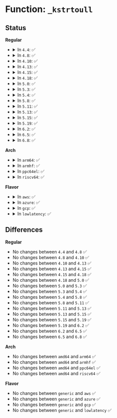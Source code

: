 # Function: <code>_kstrtoull</code>

## Status
<b>Regular</b>
<ul>
<li>
<details>
<summary>In <code>4.4</code>: ✅</summary>

```c
int _kstrtoull(const char *s, unsigned int base, long long unsigned int *res);
```

**Collision:** Unique Static

**Inline:** No

**Transformation:** False

**Instances:**

```
In lib/kstrtox.c (ffffffff81401d40)
Location: lib/kstrtox.c:86
Inline: False
Direct callers:
  - lib/kstrtox.c:_kstrtoul
  - lib/kstrtox.c:kstrtouint
  - lib/kstrtox.c:kstrtou16
  - lib/kstrtox.c:kstrtou8
  - lib/kstrtox.c:kstrtoul_from_user
```
**Symbols:**

```
ffffffff81401d40-ffffffff81401dcc: _kstrtoull (STB_LOCAL)
```
</details>
</li>
<li>
<details>
<summary>In <code>4.8</code>: ✅</summary>

```c
int _kstrtoull(const char *s, unsigned int base, long long unsigned int *res);
```

**Collision:** Unique Static

**Inline:** No

**Transformation:** False

**Instances:**

```
In lib/kstrtox.c (ffffffff814497f0)
Location: lib/kstrtox.c:86
Inline: False
Direct callers:
  - lib/kstrtox.c:kstrtoul_from_user
  - lib/kstrtox.c:kstrtoull_from_user
  - lib/kstrtox.c:kstrtou8
  - lib/kstrtox.c:kstrtou16
  - lib/kstrtox.c:kstrtouint
  - lib/kstrtox.c:_kstrtoul
```
**Symbols:**

```
ffffffff814497f0-ffffffff8144987c: _kstrtoull (STB_LOCAL)
```
</details>
</li>
<li>
<details>
<summary>In <code>4.10</code>: ✅</summary>

```c
int _kstrtoull(const char *s, unsigned int base, long long unsigned int *res);
```

**Collision:** Unique Static

**Inline:** No

**Transformation:** False

**Instances:**

```
In lib/kstrtox.c (ffffffff814681b0)
Location: lib/kstrtox.c:82
Inline: False
Direct callers:
  - lib/kstrtox.c:kstrtoul_from_user
  - lib/kstrtox.c:kstrtoull_from_user
  - lib/kstrtox.c:kstrtou8
  - lib/kstrtox.c:kstrtou16
  - lib/kstrtox.c:kstrtouint
  - lib/kstrtox.c:_kstrtoul
```
**Symbols:**

```
ffffffff814681b0-ffffffff8146823c: _kstrtoull (STB_LOCAL)
```
</details>
</li>
<li>
<details>
<summary>In <code>4.13</code>: ✅</summary>

```c
int _kstrtoull(const char *s, unsigned int base, long long unsigned int *res);
```

**Collision:** Unique Static

**Inline:** No

**Transformation:** False

**Instances:**

```
In lib/kstrtox.c (ffffffff8146d8b0)
Location: lib/kstrtox.c:84
Inline: False
Direct callers:
  - lib/kstrtox.c:kstrtoul_from_user
  - lib/kstrtox.c:kstrtoull_from_user
  - lib/kstrtox.c:kstrtou8
  - lib/kstrtox.c:kstrtou16
  - lib/kstrtox.c:kstrtouint
  - lib/kstrtox.c:_kstrtoul
```
**Symbols:**

```
ffffffff8146d8b0-ffffffff8146d93a: _kstrtoull (STB_LOCAL)
```
</details>
</li>
<li>
<details>
<summary>In <code>4.15</code>: ✅</summary>

```c
int _kstrtoull(const char *s, unsigned int base, long long unsigned int *res);
```

**Collision:** Unique Static

**Inline:** No

**Transformation:** False

**Instances:**

```
In lib/kstrtox.c (ffffffff81499be0)
Location: lib/kstrtox.c:85
Inline: False
Direct callers:
  - lib/kstrtox.c:kstrtoul_from_user
  - lib/kstrtox.c:kstrtoull_from_user
  - lib/kstrtox.c:kstrtou8
  - lib/kstrtox.c:kstrtou16
  - lib/kstrtox.c:kstrtouint
  - lib/kstrtox.c:_kstrtoul
```
**Symbols:**

```
ffffffff81499be0-ffffffff81499c6a: _kstrtoull (STB_LOCAL)
```
</details>
</li>
<li>
<details>
<summary>In <code>4.18</code>: ✅</summary>

```c
int _kstrtoull(const char *s, unsigned int base, long long unsigned int *res);
```

**Collision:** Unique Static

**Inline:** No

**Transformation:** False

**Instances:**

```
In lib/kstrtox.c (ffffffff814cee90)
Location: lib/kstrtox.c:85
Inline: False
Direct callers:
  - lib/kstrtox.c:kstrtoul_from_user
  - lib/kstrtox.c:kstrtoull_from_user
  - lib/kstrtox.c:kstrtou8
  - lib/kstrtox.c:kstrtou16
  - lib/kstrtox.c:kstrtouint
  - lib/kstrtox.c:_kstrtoul
```
**Symbols:**

```
ffffffff814cee90-ffffffff814cef1a: _kstrtoull (STB_LOCAL)
```
</details>
</li>
<li>
<details>
<summary>In <code>5.0</code>: ✅</summary>

```c
int _kstrtoull(const char *s, unsigned int base, long long unsigned int *res);
```

**Collision:** Unique Static

**Inline:** No

**Transformation:** False

**Instances:**

```
In lib/kstrtox.c (ffffffff814e37a0)
Location: lib/kstrtox.c:85
Inline: False
Direct callers:
  - lib/kstrtox.c:kstrtoul_from_user
  - lib/kstrtox.c:kstrtoull_from_user
  - lib/kstrtox.c:kstrtou8
  - lib/kstrtox.c:kstrtou16
  - lib/kstrtox.c:kstrtouint
  - lib/kstrtox.c:_kstrtoul
```
**Symbols:**

```
ffffffff814e37a0-ffffffff814e382a: _kstrtoull (STB_LOCAL)
```
</details>
</li>
<li>
<details>
<summary>In <code>5.3</code>: ✅</summary>

```c
int _kstrtoull(const char *s, unsigned int base, long long unsigned int *res);
```

**Collision:** Unique Static

**Inline:** No

**Transformation:** False

**Instances:**

```
In lib/kstrtox.c (ffffffff8150fb80)
Location: lib/kstrtox.c:85
Inline: False
Direct callers:
  - lib/kstrtox.c:kstrtoul_from_user
  - lib/kstrtox.c:kstrtoull_from_user
  - lib/kstrtox.c:kstrtou8
  - lib/kstrtox.c:kstrtou16
  - lib/kstrtox.c:kstrtouint
  - lib/kstrtox.c:_kstrtoul
```
**Symbols:**

```
ffffffff8150fb80-ffffffff8150fc0a: _kstrtoull (STB_LOCAL)
```
</details>
</li>
<li>
<details>
<summary>In <code>5.4</code>: ✅</summary>

```c
int _kstrtoull(const char *s, unsigned int base, long long unsigned int *res);
```

**Collision:** Unique Static

**Inline:** No

**Transformation:** False

**Instances:**

```
In lib/kstrtox.c (ffffffff8152da80)
Location: lib/kstrtox.c:85
Inline: False
Direct callers:
  - lib/kstrtox.c:kstrtoul_from_user
  - lib/kstrtox.c:kstrtoull_from_user
  - lib/kstrtox.c:kstrtou8
  - lib/kstrtox.c:kstrtou16
  - lib/kstrtox.c:kstrtouint
  - lib/kstrtox.c:_kstrtoul
```
**Symbols:**

```
ffffffff8152da80-ffffffff8152db0a: _kstrtoull (STB_LOCAL)
```
</details>
</li>
<li>
<details>
<summary>In <code>5.8</code>: ✅</summary>

```c
int _kstrtoull(const char *s, unsigned int base, long long unsigned int *res);
```

**Collision:** Unique Static

**Inline:** No

**Transformation:** False

**Instances:**

```
In lib/kstrtox.c (ffffffff81591830)
Location: lib/kstrtox.c:85
Inline: False
Direct callers:
  - lib/kstrtox.c:kstrtou8_from_user
  - lib/kstrtox.c:kstrtou16_from_user
  - lib/kstrtox.c:kstrtouint_from_user
  - lib/kstrtox.c:kstrtoul_from_user
  - lib/kstrtox.c:kstrtoll_from_user
  - lib/kstrtox.c:kstrtoll_from_user
  - lib/kstrtox.c:kstrtoull_from_user
  - lib/kstrtox.c:_kstrtol
  - lib/kstrtox.c:_kstrtol
  - lib/kstrtox.c:_kstrtoul
```
**Symbols:**

```
ffffffff81591830-ffffffff815918ff: _kstrtoull (STB_LOCAL)
```
</details>
</li>
<li>
<details>
<summary>In <code>5.11</code>: ✅</summary>

```c
int _kstrtoull(const char *s, unsigned int base, long long unsigned int *res);
```

**Collision:** Unique Static

**Inline:** No

**Transformation:** False

**Instances:**

```
In lib/kstrtox.c (ffffffff815ae370)
Location: lib/kstrtox.c:85
Inline: False
Direct callers:
  - lib/kstrtox.c:kstrtou8_from_user
  - lib/kstrtox.c:kstrtou16_from_user
  - lib/kstrtox.c:kstrtouint_from_user
  - lib/kstrtox.c:kstrtoul_from_user
  - lib/kstrtox.c:kstrtoll_from_user
  - lib/kstrtox.c:kstrtoll_from_user
  - lib/kstrtox.c:kstrtoull_from_user
  - lib/kstrtox.c:_kstrtol
  - lib/kstrtox.c:_kstrtol
  - lib/kstrtox.c:_kstrtoul
```
**Symbols:**

```
ffffffff815ae370-ffffffff815ae43f: _kstrtoull (STB_LOCAL)
```
</details>
</li>
<li>
<details>
<summary>In <code>5.13</code>: ✅</summary>

```c
int _kstrtoull(const char *s, unsigned int base, long long unsigned int *res);
```

**Collision:** Unique Static

**Inline:** No

**Transformation:** False

**Instances:**

```
In lib/kstrtox.c (ffffffff815b8df0)
Location: lib/kstrtox.c:92
Inline: False
Direct callers:
  - lib/kstrtox.c:kstrtou8_from_user
  - lib/kstrtox.c:kstrtou16_from_user
  - lib/kstrtox.c:kstrtouint_from_user
  - lib/kstrtox.c:kstrtoul_from_user
  - lib/kstrtox.c:kstrtoll_from_user
  - lib/kstrtox.c:kstrtoll_from_user
  - lib/kstrtox.c:kstrtoull_from_user
  - lib/kstrtox.c:_kstrtol
  - lib/kstrtox.c:_kstrtol
  - lib/kstrtox.c:_kstrtoul
```
**Symbols:**

```
ffffffff815b8df0-ffffffff815b8f36: _kstrtoull (STB_LOCAL)
```
</details>
</li>
<li>
<details>
<summary>In <code>5.15</code>: ✅</summary>

```c
int _kstrtoull(const char *s, unsigned int base, long long unsigned int *res);
```

**Collision:** Unique Static

**Inline:** No

**Transformation:** False

**Instances:**

```
In lib/kstrtox.c (ffffffff8161f640)
Location: lib/kstrtox.c:93
Inline: False
Direct callers:
  - lib/kstrtox.c:kstrtou8_from_user
  - lib/kstrtox.c:kstrtou16_from_user
  - lib/kstrtox.c:kstrtouint_from_user
  - lib/kstrtox.c:kstrtoul_from_user
  - lib/kstrtox.c:kstrtoll_from_user
  - lib/kstrtox.c:kstrtoll_from_user
  - lib/kstrtox.c:kstrtoull_from_user
  - lib/kstrtox.c:_kstrtol
  - lib/kstrtox.c:_kstrtol
  - lib/kstrtox.c:_kstrtoul
```
**Symbols:**

```
ffffffff8161f640-ffffffff8161f786: _kstrtoull (STB_LOCAL)
```
</details>
</li>
<li>
<details>
<summary>In <code>5.19</code>: ✅</summary>

```c
int _kstrtoull(const char *s, unsigned int base, long long unsigned int *res);
```

**Collision:** Unique Static

**Inline:** No

**Transformation:** False

**Instances:**

```
In lib/kstrtox.c (ffffffff816edbf0)
Location: lib/kstrtox.c:96
Inline: False
Direct callers:
  - lib/kstrtox.c:kstrtoll
  - lib/kstrtox.c:kstrtoull
```
**Symbols:**

```
ffffffff816edbf0-ffffffff816edc8c: _kstrtoull (STB_LOCAL)
```
</details>
</li>
<li>
<details>
<summary>In <code>6.2</code>: ✅</summary>

```c
int _kstrtoull(const char *s, unsigned int base, long long unsigned int *res);
```

**Collision:** Unique Static

**Inline:** No

**Transformation:** False

**Instances:**

```
In lib/kstrtox.c (ffffffff817de650)
Location: lib/kstrtox.c:96
Inline: False
Direct callers:
  - lib/kstrtox.c:kstrtoll
  - lib/kstrtox.c:kstrtoull
```
**Symbols:**

```
ffffffff817de650-ffffffff817de6ec: _kstrtoull (STB_LOCAL)
```
</details>
</li>
<li>
<details>
<summary>In <code>6.5</code>: ✅</summary>

```c
int _kstrtoull(const char *s, unsigned int base, long long unsigned int *res);
```

**Collision:** Unique Static

**Inline:** No

**Transformation:** False

**Instances:**

```
In lib/kstrtox.c (ffffffff8181de30)
Location: lib/kstrtox.c:96
Inline: False
Direct callers:
  - lib/kstrtox.c:kstrtoll
  - lib/kstrtox.c:kstrtoull
```
**Symbols:**

```
ffffffff8181de30-ffffffff8181dec4: _kstrtoull (STB_LOCAL)
```
</details>
</li>
<li>
<details>
<summary>In <code>6.8</code>: ✅</summary>

```c
int _kstrtoull(const char *s, unsigned int base, long long unsigned int *res);
```

**Collision:** Unique Static

**Inline:** No

**Transformation:** False

**Instances:**

```
In lib/kstrtox.c (ffffffff81863ca0)
Location: lib/kstrtox.c:96
Inline: False
Direct callers:
  - lib/kstrtox.c:kstrtoll
  - lib/kstrtox.c:kstrtoull
```
**Symbols:**

```
ffffffff81863ca0-ffffffff81863d34: _kstrtoull (STB_LOCAL)
```
</details>
</li>
</ul>
<b>Arch</b>
<ul>
<li>
<details>
<summary>In <code>arm64</code>: ✅</summary>

```c
int _kstrtoull(const char *s, unsigned int base, long long unsigned int *res);
```

**Collision:** Unique Static

**Inline:** No

**Transformation:** False

**Instances:**

```
In lib/kstrtox.c (ffff800010639e68)
Location: lib/kstrtox.c:85
Inline: False
Direct callers:
  - lib/kstrtox.c:kstrtoul_from_user
  - lib/kstrtox.c:kstrtoull_from_user
  - lib/kstrtox.c:kstrtou8
  - lib/kstrtox.c:kstrtou16
  - lib/kstrtox.c:kstrtouint
  - lib/kstrtox.c:_kstrtoul
```
**Symbols:**

```
ffff800010639e68-ffff800010639f04: _kstrtoull (STB_LOCAL)
```
</details>
</li>
<li>
<details>
<summary>In <code>armhf</code>: ✅</summary>

```c
int _kstrtoull(const char *s, unsigned int base, long long unsigned int *res);
```

**Collision:** Unique Static

**Inline:** No

**Transformation:** False

**Instances:**

```
In lib/kstrtox.c (c07df818)
Location: lib/kstrtox.c:85
Inline: False
Direct callers:
  - lib/kstrtox.c:kstrtoull_from_user
  - lib/kstrtox.c:kstrtou8
  - lib/kstrtox.c:kstrtou16
  - lib/kstrtox.c:kstrtouint
  - lib/kstrtox.c:_kstrtoul
```
**Symbols:**

```
c07df818-c07df8bc: _kstrtoull (STB_LOCAL)
```
</details>
</li>
<li>
<details>
<summary>In <code>ppc64el</code>: ✅</summary>

```c
int _kstrtoull(const char *s, unsigned int base, long long unsigned int *res);
```

**Collision:** Unique Static

**Inline:** No

**Transformation:** False

**Instances:**

```
In lib/kstrtox.c (c0000000007e0aa0)
Location: lib/kstrtox.c:85
Inline: False
Direct callers:
  - lib/kstrtox.c:kstrtoul_from_user
  - lib/kstrtox.c:kstrtoull_from_user
  - lib/kstrtox.c:kstrtou8
  - lib/kstrtox.c:kstrtou16
  - lib/kstrtox.c:kstrtouint
  - lib/kstrtox.c:_kstrtoul
```
**Symbols:**

```
c0000000007e0aa0-c0000000007e0b68: _kstrtoull (STB_LOCAL)
```
</details>
</li>
<li>
<details>
<summary>In <code>riscv64</code>: ✅</summary>

```c
int _kstrtoull(const char *s, unsigned int base, long long unsigned int *res);
```

**Collision:** Unique Static

**Inline:** No

**Transformation:** False

**Instances:**

```
In lib/kstrtox.c (ffffffe00046675a)
Location: lib/kstrtox.c:85
Inline: False
Direct callers:
  - lib/kstrtox.c:kstrtoul_from_user
  - lib/kstrtox.c:kstrtoull_from_user
  - lib/kstrtox.c:kstrtou8
  - lib/kstrtox.c:kstrtou16
  - lib/kstrtox.c:kstrtouint
  - lib/kstrtox.c:_kstrtoul
```
**Symbols:**

```
ffffffe00046675a-ffffffe0004667d4: _kstrtoull (STB_LOCAL)
```
</details>
</li>
</ul>
<b>Flavor</b>
<ul>
<li>
<details>
<summary>In <code>aws</code>: ✅</summary>

```c
int _kstrtoull(const char *s, unsigned int base, long long unsigned int *res);
```

**Collision:** Unique Static

**Inline:** No

**Transformation:** False

**Instances:**

```
In lib/kstrtox.c (ffffffff81526060)
Location: lib/kstrtox.c:85
Inline: False
Direct callers:
  - lib/kstrtox.c:kstrtoul_from_user
  - lib/kstrtox.c:kstrtoull_from_user
  - lib/kstrtox.c:kstrtou8
  - lib/kstrtox.c:kstrtou16
  - lib/kstrtox.c:kstrtouint
  - lib/kstrtox.c:_kstrtoul
```
**Symbols:**

```
ffffffff81526060-ffffffff815260ea: _kstrtoull (STB_LOCAL)
```
</details>
</li>
<li>
<details>
<summary>In <code>azure</code>: ✅</summary>

```c
int _kstrtoull(const char *s, unsigned int base, long long unsigned int *res);
```

**Collision:** Unique Static

**Inline:** No

**Transformation:** False

**Instances:**

```
In lib/kstrtox.c (ffffffff81516340)
Location: lib/kstrtox.c:85
Inline: False
Direct callers:
  - lib/kstrtox.c:kstrtoul_from_user
  - lib/kstrtox.c:kstrtoull_from_user
  - lib/kstrtox.c:kstrtou8
  - lib/kstrtox.c:kstrtou16
  - lib/kstrtox.c:kstrtouint
  - lib/kstrtox.c:_kstrtoul
```
**Symbols:**

```
ffffffff81516340-ffffffff815163ca: _kstrtoull (STB_LOCAL)
```
</details>
</li>
<li>
<details>
<summary>In <code>gcp</code>: ✅</summary>

```c
int _kstrtoull(const char *s, unsigned int base, long long unsigned int *res);
```

**Collision:** Unique Static

**Inline:** No

**Transformation:** False

**Instances:**

```
In lib/kstrtox.c (ffffffff815220f0)
Location: lib/kstrtox.c:85
Inline: False
Direct callers:
  - lib/kstrtox.c:kstrtoul_from_user
  - lib/kstrtox.c:kstrtoull_from_user
  - lib/kstrtox.c:kstrtou8
  - lib/kstrtox.c:kstrtou16
  - lib/kstrtox.c:kstrtouint
  - lib/kstrtox.c:_kstrtoul
```
**Symbols:**

```
ffffffff815220f0-ffffffff8152217a: _kstrtoull (STB_LOCAL)
```
</details>
</li>
<li>
<details>
<summary>In <code>lowlatency</code>: ✅</summary>

```c
int _kstrtoull(const char *s, unsigned int base, long long unsigned int *res);
```

**Collision:** Unique Static

**Inline:** No

**Transformation:** False

**Instances:**

```
In lib/kstrtox.c (ffffffff8153ba70)
Location: lib/kstrtox.c:85
Inline: False
Direct callers:
  - lib/kstrtox.c:kstrtoul_from_user
  - lib/kstrtox.c:kstrtoull_from_user
  - lib/kstrtox.c:kstrtou8
  - lib/kstrtox.c:kstrtou16
  - lib/kstrtox.c:kstrtouint
  - lib/kstrtox.c:_kstrtoul
```
**Symbols:**

```
ffffffff8153ba70-ffffffff8153bafa: _kstrtoull (STB_LOCAL)
```
</details>
</li>
</ul>

## Differences
<b>Regular</b>
<ul>
<li>
No changes between <code>4.4</code> and <code>4.8</code> ✅
</li>
<li>
No changes between <code>4.8</code> and <code>4.10</code> ✅
</li>
<li>
No changes between <code>4.10</code> and <code>4.13</code> ✅
</li>
<li>
No changes between <code>4.13</code> and <code>4.15</code> ✅
</li>
<li>
No changes between <code>4.15</code> and <code>4.18</code> ✅
</li>
<li>
No changes between <code>4.18</code> and <code>5.0</code> ✅
</li>
<li>
No changes between <code>5.0</code> and <code>5.3</code> ✅
</li>
<li>
No changes between <code>5.3</code> and <code>5.4</code> ✅
</li>
<li>
No changes between <code>5.4</code> and <code>5.8</code> ✅
</li>
<li>
No changes between <code>5.8</code> and <code>5.11</code> ✅
</li>
<li>
No changes between <code>5.11</code> and <code>5.13</code> ✅
</li>
<li>
No changes between <code>5.13</code> and <code>5.15</code> ✅
</li>
<li>
No changes between <code>5.15</code> and <code>5.19</code> ✅
</li>
<li>
No changes between <code>5.19</code> and <code>6.2</code> ✅
</li>
<li>
No changes between <code>6.2</code> and <code>6.5</code> ✅
</li>
<li>
No changes between <code>6.5</code> and <code>6.8</code> ✅
</li>
</ul>
<b>Arch</b>
<ul>
<li>
No changes between <code>amd64</code> and <code>arm64</code> ✅
</li>
<li>
No changes between <code>amd64</code> and <code>armhf</code> ✅
</li>
<li>
No changes between <code>amd64</code> and <code>ppc64el</code> ✅
</li>
<li>
No changes between <code>amd64</code> and <code>riscv64</code> ✅
</li>
</ul>
<b>Flavor</b>
<ul>
<li>
No changes between <code>generic</code> and <code>aws</code> ✅
</li>
<li>
No changes between <code>generic</code> and <code>azure</code> ✅
</li>
<li>
No changes between <code>generic</code> and <code>gcp</code> ✅
</li>
<li>
No changes between <code>generic</code> and <code>lowlatency</code> ✅
</li>
</ul>
